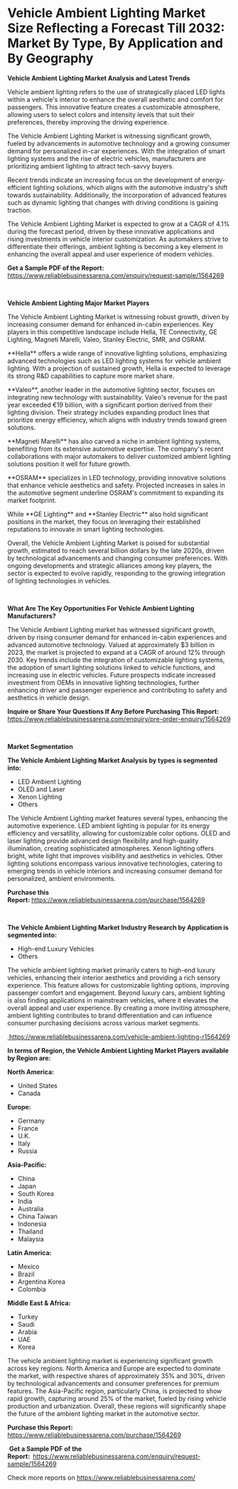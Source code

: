 <p><h1>Vehicle Ambient Lighting Market Size Reflecting a Forecast Till 2032: Market By Type, By Application and By Geography</h1></p><p><strong>Vehicle Ambient Lighting Market Analysis and Latest Trends</strong></p>
<p><p>Vehicle ambient lighting refers to the use of strategically placed LED lights within a vehicle's interior to enhance the overall aesthetic and comfort for passengers. This innovative feature creates a customizable atmosphere, allowing users to select colors and intensity levels that suit their preferences, thereby improving the driving experience. </p><p>The Vehicle Ambient Lighting Market is witnessing significant growth, fueled by advancements in automotive technology and a growing consumer demand for personalized in-car experiences. With the integration of smart lighting systems and the rise of electric vehicles, manufacturers are prioritizing ambient lighting to attract tech-savvy buyers. </p><p>Recent trends indicate an increasing focus on the development of energy-efficient lighting solutions, which aligns with the automotive industry's shift towards sustainability. Additionally, the incorporation of advanced features such as dynamic lighting that changes with driving conditions is gaining traction. </p><p>The Vehicle Ambient Lighting Market is expected to grow at a CAGR of 4.1% during the forecast period, driven by these innovative applications and rising investments in vehicle interior customization. As automakers strive to differentiate their offerings, ambient lighting is becoming a key element in enhancing the overall appeal and user experience of modern vehicles.</p></p>
<p><strong>Get a Sample PDF of the Report:&nbsp;</strong> <a href="https://www.reliablebusinessarena.com/enquiry/request-sample/1564269?utm_campaign=2217&utm_medium=2&utm_source=Github&utm_content=ia&utm_term=30032025&utm_id=vehicle-ambient-lighting">https://www.reliablebusinessarena.com/enquiry/request-sample/1564269</a></p>
<p>&nbsp;</p>
<p><strong>Vehicle Ambient Lighting Major Market Players</strong></p>
<p><p>The Vehicle Ambient Lighting Market is witnessing robust growth, driven by increasing consumer demand for enhanced in-cabin experiences. Key players in this competitive landscape include Hella, TE Connectivity, GE Lighting, Magneti Marelli, Valeo, Stanley Electric, SMR, and OSRAM.</p><p>**Hella** offers a wide range of innovative lighting solutions, emphasizing advanced technologies such as LED lighting systems for vehicle ambient lighting. With a projection of sustained growth, Hella is expected to leverage its strong R&D capabilities to capture more market share.</p><p>**Valeo**, another leader in the automotive lighting sector, focuses on integrating new technology with sustainability. Valeo's revenue for the past year exceeded €19 billion, with a significant portion derived from their lighting division. Their strategy includes expanding product lines that prioritize energy efficiency, which aligns with industry trends toward green solutions.</p><p>**Magneti Marelli** has also carved a niche in ambient lighting systems, benefiting from its extensive automotive expertise. The company's recent collaborations with major automakers to deliver customized ambient lighting solutions position it well for future growth.</p><p>**OSRAM** specializes in LED technology, providing innovative solutions that enhance vehicle aesthetics and safety. Projected increases in sales in the automotive segment underline OSRAM's commitment to expanding its market footprint.</p><p>While **GE Lighting** and **Stanley Electric** also hold significant positions in the market, they focus on leveraging their established reputations to innovate in smart lighting technologies.</p><p>Overall, the Vehicle Ambient Lighting Market is poised for substantial growth, estimated to reach several billion dollars by the late 2020s, driven by technological advancements and changing consumer preferences. With ongoing developments and strategic alliances among key players, the sector is expected to evolve rapidly, responding to the growing integration of lighting technologies in vehicles.</p></p>
<p>&nbsp;</p>
<p><strong>What Are The Key Opportunities For Vehicle Ambient Lighting Manufacturers?</strong></p>
<p><p>The Vehicle Ambient Lighting market has witnessed significant growth, driven by rising consumer demand for enhanced in-cabin experiences and advanced automotive technology. Valued at approximately $3 billion in 2023, the market is projected to expand at a CAGR of around 12% through 2030. Key trends include the integration of customizable lighting systems, the adoption of smart lighting solutions linked to vehicle functions, and increasing use in electric vehicles. Future prospects indicate increased investment from OEMs in innovative lighting technologies, further enhancing driver and passenger experience and contributing to safety and aesthetics in vehicle design.</p></p>
<p><strong>Inquire or Share Your Questions If Any Before Purchasing This Report:</strong> <a href="https://www.reliablebusinessarena.com/enquiry/pre-order-enquiry/1564269?utm_campaign=2217&utm_medium=2&utm_source=Github&utm_content=ia&utm_term=30032025&utm_id=vehicle-ambient-lighting">https://www.reliablebusinessarena.com/enquiry/pre-order-enquiry/1564269</a></p>
<p>&nbsp;</p>
<p><strong>Market Segmentation</strong></p>
<p><strong>The Vehicle Ambient Lighting Market Analysis by types is segmented into:</strong></p>
<p><ul><li>LED Ambient Lighting</li><li>OLED and Laser</li><li>Xenon Lighting</li><li>Others</li></ul></p>
<p><p>The Vehicle Ambient Lighting market features several types, enhancing the automotive experience. LED ambient lighting is popular for its energy efficiency and versatility, allowing for customizable color options. OLED and laser lighting provide advanced design flexibility and high-quality illumination, creating sophisticated atmospheres. Xenon lighting offers bright, white light that improves visibility and aesthetics in vehicles. Other lighting solutions encompass various innovative technologies, catering to emerging trends in vehicle interiors and increasing consumer demand for personalized, ambient environments.</p></p>
<p><strong>Purchase this Report:&nbsp;</strong><a href="https://www.reliablebusinessarena.com/purchase/1564269?utm_campaign=2217&utm_medium=2&utm_source=Github&utm_content=ia&utm_term=30032025&utm_id=vehicle-ambient-lighting">https://www.reliablebusinessarena.com/purchase/1564269</a></p>
<p>&nbsp;</p>
<p><strong>The Vehicle Ambient Lighting Market Industry Research by Application is segmented into:</strong></p>
<p><ul><li>High-end Luxury Vehicles</li><li>Others</li></ul></p>
<p><p>The vehicle ambient lighting market primarily caters to high-end luxury vehicles, enhancing their interior aesthetics and providing a rich sensory experience. This feature allows for customizable lighting options, improving passenger comfort and engagement. Beyond luxury cars, ambient lighting is also finding applications in mainstream vehicles, where it elevates the overall appeal and user experience. By creating a more inviting atmosphere, ambient lighting contributes to brand differentiation and can influence consumer purchasing decisions across various market segments.</p></p>
<p><a href="https://www.reliablebusinessarena.com/vehicle-ambient-lighting-r1564269?utm_campaign=2217&utm_medium=2&utm_source=Github&utm_content=ia&utm_term=30032025&utm_id=vehicle-ambient-lighting">&nbsp;https://www.reliablebusinessarena.com/vehicle-ambient-lighting-r1564269</a></p>
<p><strong>In terms of Region, the Vehicle Ambient Lighting Market Players available by Region are:</strong></p>
<p>
    <p> <strong> North America: </strong>
        <ul>
            <li>United States</li>
            <li>Canada</li>
        </ul>
        </p> 
    <p> <strong> Europe: </strong>
        <ul>
            <li>Germany</li>
            <li>France</li>
            <li>U.K.</li>
            <li>Italy</li>
            <li>Russia</li>
        </ul>
        </p> 
    <p> <strong> Asia-Pacific: </strong>
        <ul>
            <li>China</li>
            <li>Japan</li>
            <li>South Korea</li>
            <li>India</li>
            <li>Australia</li>
            <li>China Taiwan</li>
            <li>Indonesia</li>
            <li>Thailand</li>
            <li>Malaysia</li>
        </ul>
        </p> 
    <p> <strong> Latin America: </strong>
        <ul>
            <li>Mexico</li>
            <li>Brazil</li>
            <li>Argentina Korea</li>
            <li>Colombia</li>
        </ul>
        </p> 
    <p> <strong> Middle East & Africa: </strong>
        <ul>
            <li>Turkey</li>
            <li>Saudi</li>
            <li>Arabia</li>
            <li>UAE</li>
            <li>Korea</li>
        </ul>
    </p>
    </p>
<p><p>The vehicle ambient lighting market is experiencing significant growth across key regions. North America and Europe are expected to dominate the market, with respective shares of approximately 35% and 30%, driven by technological advancements and consumer preferences for premium features. The Asia-Pacific region, particularly China, is projected to show rapid growth, capturing around 25% of the market, fueled by rising vehicle production and urbanization. Overall, these regions will significantly shape the future of the ambient lighting market in the automotive sector.</p></p>
<p><strong>Purchase this Report: </strong><a href="https://www.reliablebusinessarena.com/purchase/1564269?utm_campaign=2217&utm_medium=2&utm_source=Github&utm_content=ia&utm_term=30032025&utm_id=vehicle-ambient-lighting">https://www.reliablebusinessarena.com/purchase/1564269</a></p>
<p>&nbsp;<strong>Get a Sample PDF of the Report:&nbsp;&nbsp;</strong><a href="https://www.reliablebusinessarena.com/enquiry/request-sample/1564269?utm_campaign=2217&utm_medium=2&utm_source=Github&utm_content=ia&utm_term=30032025&utm_id=vehicle-ambient-lighting">https://www.reliablebusinessarena.com/enquiry/request-sample/1564269</a></p>
<p><strong></strong></p>
<p>Check more reports on <a href="https://www.reliablebusinessarena.com/?utm_campaign=2217&utm_medium=2&utm_source=Github&utm_content=ia&utm_term=30032025&utm_id=vehicle-ambient-lighting">https://www.reliablebusinessarena.com/</a></p>